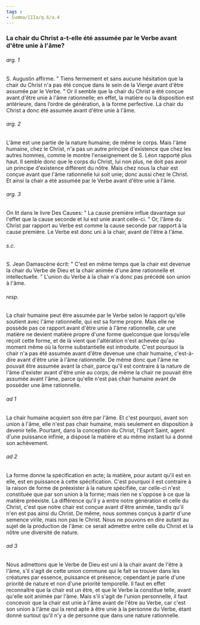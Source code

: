 ```yaml
---
tags : 
- Summa/IIIa/q.6/a.4
---
```


### La chair du Christ a-t-elle été assumée par le Verbe avant d'être unie à l'âme?

###### arg. 1
S. Augustin affirme. " Tiens fermement et sans aucune hésitation que la chair du Christ n'a pas été conçue dans le sein de la Vierge avant d'être assumée par le Verbe. " Or il semble que la chair du Christ a été conçue avant d'être unie à l'âme rationnelle; en effet, la matière ou la disposition est antérieure, dans l’ordre de génération, à la forme perfective. La chair du Christ a donc été assumée avant d'être unie à l'âme. 

###### arg. 2
L'âme est une partie de la nature humaine; de même le corps. Mais l'âme humaine, chez le Christ, n'a pas un autre principe d'existence que chez les autres hommes, comme le montre l'enseignement de S. Léon rapporté plus haut. Il semble donc que le corps du Christ, lui non plus, ne doit pas avoir un principe d'existence différent du nôtre. Mais chez nous la chair est conçue avant que l'âme rationnelle lui soit unie; donc aussi chez le Christ. Et ainsi la chair a été assumée par le Verbe avant d'être unie à l'âme. 

###### arg. 3
On lit dans le livre Des Causes: " La cause première influe davantage sur l'effet que la cause seconde et lui est unie avant celle-ci. " Or, l'âme du Christ par rapport au Verbe est comme la cause seconde par rapport à la cause première. Le Verbe est donc uni à la chair, avant de l'être à l'âme. 

###### s.c.
S. Jean Damascène écrit: " C'est en même temps que la chair est devenue la chair du Verbe de Dieu et la chair animée d'une âme rationnelle et intellectuelle. " L'union du Verbe à la chair n'a donc pas précédé son union à l'âme. 

###### resp.
La chair humaine peut être assumée par le Verbe selon le rapport qu'elle soutient avec l'âme rationnelle, qui est sa forme propre. Mais elle ne possède pas ce rapport avant d'être unie à l'âme rationnelle, car une matière ne devient matière propre d'une forme quelconque que lorsqu'elle reçoit cette forme, et de là vient que l'altération n'est achevée qu'au moment même où la forme substantielle est introduite. C'est pourquoi la chair n'a pas été assumée avant d'être devenue une chair humaine, c'est-à-dire avant d'être unie à l'âme rationnelle. De même donc que l'âme ne pouvait être assumée avant la chair, parce qu'il est contraire à la nature de l'âme d'exister avant d'être unie au corps; de même la chair ne pouvait être assumée avant l'âme, parce qu'elle n'est pas chair humaine avant de posséder une âme rationnelle. 

###### ad 1
La chair humaine acquiert son être par l'âme. Et c'est pourquoi, avant son union à l'âme, elle n'est pas chair humaine, mais seulement en disposition à devenir telle. Pourtant, dans la conception du Christ, l'Esprit Saint, agent d'une puissance infinie, a disposé la matière et au même instant lui a donné son achèvement. 

###### ad 2
La forme donne la spécification en acte; la matière, pour autant qu'il est en elle, est en puissance à cette spécification. C'est pourquoi il est contraire à la raison de forme de préexister à la nature spécifiée, car celle-ci n'est constituée que par son union à la forme; mais rien ne s'oppose à ce que la matière préexiste. La différence qu'il y a entre notre génération et celle du Christ, c'est que notre chair est conçue avant d'être animée, tandis qu'il n'en est pas ainsi du Christ. De même, nous sommes conçus à partir d'une semence virile, mais non pas le Christ. Nous ne pouvons en dire autant au sujet de la production de l'âme: ce serait admettre entre celle du Christ et la nôtre une diversité de nature. 

###### ad 3
Nous admettons que le Verbe de Dieu est uni à la chair avant de l'être à l'âme, s'il s'agit de cette union commune qui le fait se trouver dans les créatures par essence, puissance et présence; cependant je parle d'une priorité de nature et non d'une priorité temporelle. Il faut en effet reconnaître que la chair est un être, et que le Verbe la constitue telle, avant qu'elle soit animée par l'âme. Mais s'il s'agit de l'union personnelle, il faut concevoir que la chair est unie à l'âme avant de l'être au Verbe, car c'est son union à l'âme qui la rend apte à être unie à la personne du Verbe, étant donné surtout qu'il n'y a de personne que dans une nature rationnelle. 

